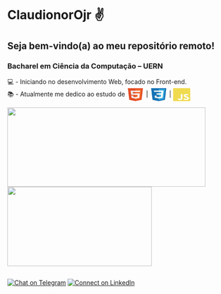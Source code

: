 # ClaudionorOjr ✌

## Seja bem-vindo(a) ao meu repositório remoto!

### Bacharel em Ciência da Computação – UERN

💻 - Iniciando no desenvolvimento Web, focado no Front-end.  
📚 - Atualmente me dedico ao estudo de
<img align="center" alt="HTML" height="30" width="40" src="https://raw.githubusercontent.com/devicons/devicon/master/icons/html5/html5-original.svg"> |
<img align="center" alt="CSS" height="30" width="40" src="https://raw.githubusercontent.com/devicons/devicon/master/icons/css3/css3-original.svg"> |
<img align="center" alt="Js" height="30" width="40" src="https://raw.githubusercontent.com/devicons/devicon/master/icons/javascript/javascript-plain.svg">

<div>
 <a href="https://github.com/anuraghazra/github-readme-stats">
  <img align="center" height="180em" width="450" src="https://github-readme-stats.vercel.app/api?username=ClaudionorOjr&show_icons=true&hide=issues&theme=midnight-purple&hide_border=true&title_color=4c71f2&icon_color=4c71f2" />
 </a>
 <img align="center" height="180em" width="328" src="https://github-readme-stats.vercel.app/api/top-langs/?username=anuraghazra&layout=compact&theme=midnight-purple&hide_border=true&title_color=4c71f2" />
</div>

##

[![Chat on Telegram](https://img.shields.io/badge/Chat%20on-Telegram-blue.svg)](https://t.me/ClaudionorOjr)
[![Connect on LinkedIn](https://img.shields.io/badge/Connect%20on-LinkedIn-blue.svg)](https://www.linkedin.com/in/claudionorojr/)

<!-- Códigos adicionais 
 <img align="center" alt="Python" height="30" width="40" src="https://raw.githubusercontent.com/devicons/devicon/master/icons/python/python-original.svg">
-->
